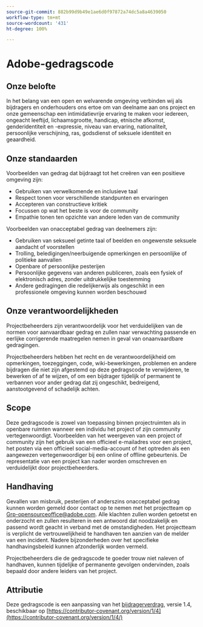 ```yaml
---
source-git-commit: 882b99d9b49e1ae6d0f97872a74dc5a8a4639050
workflow-type: tm+mt
source-wordcount: '431'
ht-degree: 100%

---
```

# Adobe-gedragscode

## Onze belofte

In het belang van een open en welvarende omgeving verbinden wij als bijdragers en onderhouders ons ertoe om van deelname aan ons project en onze gemeenschap een intimidatievrije ervaring te maken voor iedereen, ongeacht leeftijd, lichaamsgrootte, handicap, etnische afkomst, genderidentiteit en -expressie, niveau van ervaring, nationaliteit, persoonlijke verschijning, ras, godsdienst of seksuele identiteit en geaardheid.

## Onze standaarden

Voorbeelden van gedrag dat bijdraagt tot het creëren van een positieve omgeving zijn:

* Gebruiken van verwelkomende en inclusieve taal
* Respect tonen voor verschillende standpunten en ervaringen
* Accepteren van constructieve kritiek
* Focussen op wat het beste is voor de community
* Empathie tonen ten opzichte van andere leden van de community

Voorbeelden van onacceptabel gedrag van deelnemers zijn:

* Gebruiken van seksueel getinte taal of beelden en ongewenste seksuele aandacht of voorstellen
* Trolling, beledigingen/neerbuigende opmerkingen en persoonlijke of politieke aanvallen
* Openbare of persoonlijke pesterijen
* Persoonlijke gegevens van anderen publiceren, zoals een fysiek of elektronisch adres, zonder uitdrukkelijke toestemming
* Andere gedragingen die redelijkerwijs als ongeschikt in een professionele omgeving kunnen worden beschouwd

## Onze verantwoordelijkheden

Projectbeheerders zijn verantwoordelijk voor het verduidelijken van de normen voor aanvaardbaar gedrag en zullen naar verwachting passende en eerlijke corrigerende maatregelen nemen in geval van onaanvaardbare gedragingen.

Projectbeheerders hebben het recht en de verantwoordelijkheid om opmerkingen, toezeggingen, code, wiki-bewerkingen, problemen en andere bijdragen die niet zijn afgestemd op deze gedragscode te verwijderen, te bewerken of af te wijzen, of om een bijdrager tijdelijk of permanent te verbannen voor ander gedrag dat zij ongeschikt, bedreigend, aanstootgevend of schadelijk achten.

## Scope

Deze gedragscode is zowel van toepassing binnen projectruimten als in openbare ruimten wanneer een individu het project of zijn community vertegenwoordigt. Voorbeelden van het weergeven van een project of community zijn het gebruik van een officieel e-mailadres voor een project, het posten via een officieel social-media-account of het optreden als een aangewezen vertegenwoordiger bij een online of offline gebeurtenis. De representatie van een project kan nader worden omschreven en verduidelijkt door projectbeheerders.

## Handhaving

Gevallen van misbruik, pesterijen of anderszins onacceptabel gedrag kunnen worden gemeld door contact op te nemen met het projectteam op Grp-opensourceoffice@adobe.com. Alle klachten zullen worden getoetst en onderzocht en zullen resulteren in een antwoord dat noodzakelijk en passend wordt geacht in verband met de omstandigheden. Het projectteam is verplicht de vertrouwelijkheid te handhaven ten aanzien van de melder van een incident.
Nadere bijzonderheden over het specifieke handhavingsbeleid kunnen afzonderlijk worden vermeld.

Projectbeheerders die de gedragscode te goeder trouw niet naleven of handhaven, kunnen tijdelijke of permanente gevolgen ondervinden, zoals bepaald door andere leiders van het project.

## Attributie

Deze gedragscode is een aanpassing van het [bijdragerverdrag](https://contributor-covenant.org), versie 1.4, beschikbaar op [https://contributor-covenant.org/version/1/4](https://contributor-covenant.org/version/1/4/)
